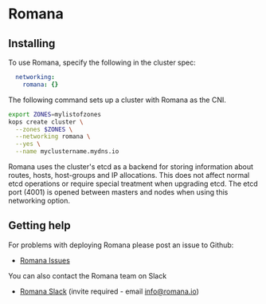 # Romana

## Installing

To use Romana, specify the following in the cluster spec:

```yaml
  networking:
    romana: {}
```

The following command sets up a cluster with Romana as the CNI.

```sh
export ZONES=mylistofzones
kops create cluster \
  --zones $ZONES \
  --networking romana \
  --yes \
  --name myclustername.mydns.io
```

Romana uses the cluster's etcd as a backend for storing information about routes, hosts, host-groups and IP allocations.
This does not affect normal etcd operations or require special treatment when upgrading etcd.
The etcd port (4001) is opened between masters and nodes when using this networking option.

## Getting help

For problems with deploying Romana please post an issue to Github:

- [Romana Issues](https://github.com/romana/romana/issues)

You can also contact the Romana team on Slack

- [Romana Slack](https://romana.slack.com) (invite required - email [info@romana.io](mailto:info@romana.io))